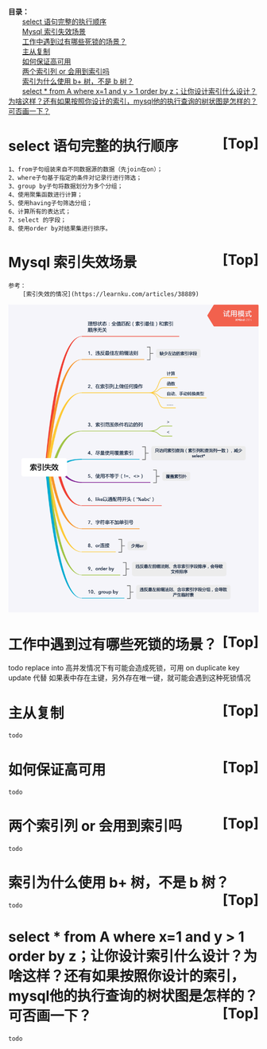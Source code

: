 <a name="index">**目录：**</a><br>
&emsp;&emsp;<a href="#0">select 语句完整的执行顺序</a><br>
&emsp;&emsp;<a href="#1">Mysql 索引失效场景</a><br>
&emsp;&emsp;<a href="#2">工作中遇到过有哪些死锁的场景？</a><br>
&emsp;&emsp;<a href="#3">主从复制</a><br>
&emsp;&emsp;<a href="#4">如何保证高可用</a><br>
&emsp;&emsp;<a href="#5">两个索引列 or 会用到索引吗</a><br>
&emsp;&emsp;<a href="#6">索引为什么使用 b+ 树，不是 b 树？</a><br>
&emsp;&emsp;<a href="#7">select * from A where x=1 and y > 1 order by z；让你设计索引什么设计？为啥这样？还有如果按照你设计的索引，mysql他的执行查询的树状图是怎样的？可否画一下？</a><br>
# <a name="0">select 语句完整的执行顺序</a><a style="float:right;text-decoration:none;" href="#index">[Top]</a>

    1、from子句组装来自不同数据源的数据（先join在on）；
    2、where子句基于指定的条件对记录行进行筛选；
    3、group by子句将数据划分为多个分组；
    4、使用聚集函数进行计算；
    5、使用having子句筛选分组；
    6、计算所有的表达式；
    7、select 的字段；
    8、使用order by对结果集进行排序。

# <a name="1">Mysql 索引失效场景</a><a style="float:right;text-decoration:none;" href="#index">[Top]</a>

    参考：
        [索引失效的情况](https://learnku.com/articles/38889)

<p align='center'>
    <img src='./images/Mysql 索引失效场景.png'>
</p>

# <a name="2">工作中遇到过有哪些死锁的场景？</a><a style="float:right;text-decoration:none;" href="#index">[Top]</a>

   todo
   replace into 高并发情况下有可能会造成死锁，可用 on duplicate key update 代替
   如果表中存在主键，另外存在唯一键，就可能会遇到这种死锁情况

# <a name="3">主从复制</a><a style="float:right;text-decoration:none;" href="#index">[Top]</a>

    todo

# <a name="4">如何保证高可用</a><a style="float:right;text-decoration:none;" href="#index">[Top]</a>

    todo

# <a name="5">两个索引列 or 会用到索引吗</a><a style="float:right;text-decoration:none;" href="#index">[Top]</a>

    todo

# <a name="6">索引为什么使用 b+ 树，不是 b 树？</a><a style="float:right;text-decoration:none;" href="#index">[Top]</a>

    todo

# <a name="7">select * from A where x=1 and y > 1 order by z；让你设计索引什么设计？为啥这样？还有如果按照你设计的索引，mysql他的执行查询的树状图是怎样的？可否画一下？</a><a style="float:right;text-decoration:none;" href="#index">[Top]</a>

    todo
